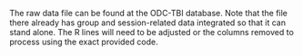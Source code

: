 The raw data file can be found at the ODC-TBI database.
Note that the file there already has group and session-related data integrated so that it can stand alone. The R lines will need to be adjusted or the columns removed to process using the exact provided code.
